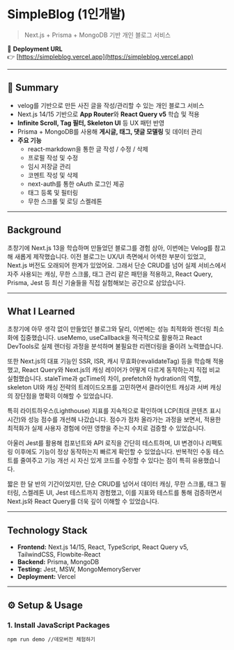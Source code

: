 # SimpleBlog (1인개발)
> Next.js + Prisma + MongoDB 기반 개인 블로그 서비스  

🔗 **Deployment URL**  
👉 [https://simpleblog.vercel.app](https://simpleblog.vercel.app)  

---

## 📌 Summary
- velog를 기반으로 만든 사진 글을 작성/관리할 수 있는 개인 블로그 서비스  
- Next.js 14/15 기반으로 **App Router**와 **React Query v5** 학습 및 적용  
- **Infinite Scroll, Tag 필터, Skeleton UI** 등 UX 패턴 반영  
- Prisma + MongoDB를 사용해 **게시글, 태그, 댓글 모델링** 및 데이터 관리  
- **주요 기능**
  - react-markdown을 통한 글 작성 / 수정 / 삭제
  - 프로필 작성 및 수정
  - 임시 저장글 관리
  - 코멘트 작성 및 삭제
  - next-auth를 통한 oAuth 로그인 제공
  - 태그 등록 및 필터링
  - 무한 스크롤 및 로딩 스켈레톤

---

## Background
초창기에 Next.js 13을 학습하며 만들었던 블로그를 경험 삼아, 이번에는 Velog를 참고해 새롭게 제작했습니다.
이전 블로그는 UX/UI 측면에서 어색한 부분이 있었고, Next.js 버전도 오래되어 한계가 있었어요.
그래서 단순 CRUD를 넘어 실제 서비스에서 자주 사용되는 캐싱, 무한 스크롤, 태그 관리 같은 패턴을 적용하고,
React Query, Prisma, Jest 등 최신 기술들을 직접 실험해보는 공간으로 삼았습니다. 

---

## What I Learned
초창기에 아무 생각 없이 만들었던 블로그와 달리, 이번에는 성능 최적화와 렌더링 최소화에 집중했습니다.
useMemo, useCallback을 적극적으로 활용하고 React DevTools로 실제 렌더링 과정을 분석하며 불필요한 리렌더링을 줄이려 노력했습니다.

또한 Next.js의 대표 기능인 SSR, ISR, 캐시 무효화(revalidateTag) 등을 학습해 적용했고,
React Query와 Next.js의 캐싱 레이어가 어떻게 다르게 동작하는지 직접 비교 실험했습니다.
staleTime과 gcTime의 차이, prefetch와 hydration의 역할, skeleton UI와 캐싱 전략의 트레이드오프를 고민하면서
클라이언트 캐싱과 서버 캐싱의 장단점을 명확히 이해할 수 있었습니다.

특히 라이트하우스(Lighthouse) 지표를 지속적으로 확인하며 LCP(최대 콘텐츠 표시 시간)와 성능 점수를 개선해 나갔습니다.
점수가 점차 올라가는 과정을 보면서, 적용한 최적화가 실제 사용자 경험에 어떤 영향을 주는지 수치로 검증할 수 있었습니다.

아울러 Jest를 활용해 컴포넌트와 API 로직을 간단히 테스트하며,
UI 변경이나 리팩토링 이후에도 기능이 정상 동작하는지 빠르게 확인할 수 있었습니다.
반복적인 수동 테스트를 줄여주고 기능 개선 시 자신 있게 코드를 수정할 수 있다는 점이 특히 유용했습니다.

짧은 한 달 반의 기간이었지만, 단순 CRUD를 넘어서 데이터 캐싱, 무한 스크롤, 태그 필터링, 스켈레톤 UI, Jest 테스트까지 경험했고,
이를 지표와 테스트를 통해 검증하면서 Next.js와 React Query를 더욱 깊이 이해할 수 있었습니다.

---

## Technology Stack
- **Frontend:** Next.js 14/15, React, TypeScript, React Query v5, TailwindCSS, Flowbite-React  
- **Backend:** Prisma, MongoDB  
- **Testing:** Jest, MSW, MongoMemoryServer  
- **Deployment:** Vercel  

---

## ⚙️ Setup & Usage

### 1. Install JavaScript Packages
```bash
npm run demo //데모버전 체험하기
